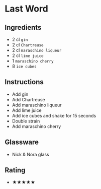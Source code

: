 # Last Word

## Ingredients
- 2 cl `gin`
- 2 cl `Chartreuse`
- 2 cl `maraschino liqueur`
- 2 cl `lime juice`
- 1 `maraschino cherry`
- 8 `ice cubes`

## Instructions
- Add gin
- Add Chartreuse
- Add maraschino liqueur
- Add lime juice
- Add ice cubes and shake for 15 seconds
- Double strain
- Add maraschino cherry

## Glassware
- Nick & Nora glass

## Rating
- ★★★★★